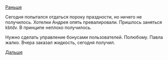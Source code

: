 [Раньше](2016.07.04.md)

Сегодня попытался отдаться пороку праздности, но ничего не получилось.
Хотелки Андрея опять превалировали. Пришлось заняться kbtdv. В принципе неплохо получилось.

Нужно сделать управление бонусами пользователей. Полюбому. Павла жалко.
Вчера заказал жидкость, сегодня получил.

[Дальше](2016.07.06.md)